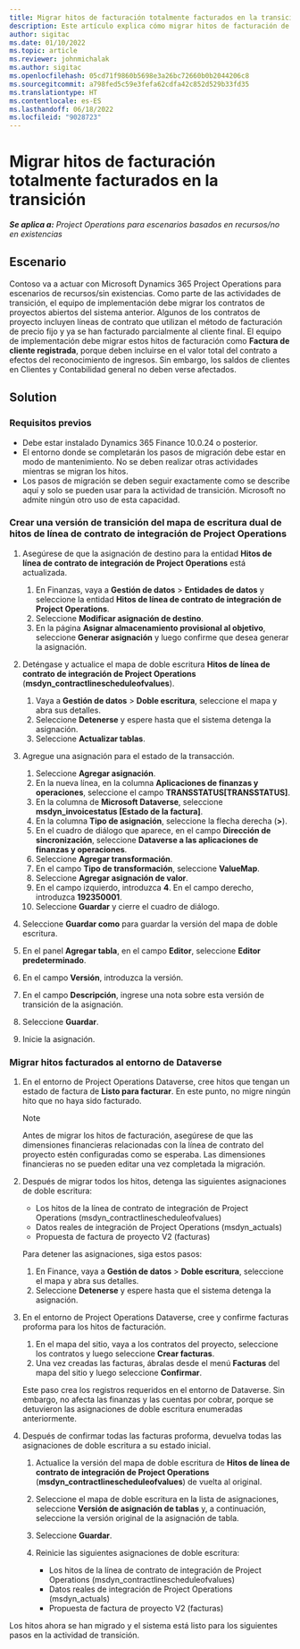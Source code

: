 ```yaml
---
title: Migrar hitos de facturación totalmente facturados en la transición
description: Este artículo explica cómo migrar hitos de facturación de precio fijo que se han facturado al cliente para contratos de proyectos abiertos antes de la fecha de lanzamiento.
author: sigitac
ms.date: 01/10/2022
ms.topic: article
ms.reviewer: johnmichalak
ms.author: sigitac
ms.openlocfilehash: 05cd71f9860b5698e3a26bc72660b0b2044206c8
ms.sourcegitcommit: a798fed5c59e3fefa62cdfa42c852d529b33fd35
ms.translationtype: HT
ms.contentlocale: es-ES
ms.lasthandoff: 06/18/2022
ms.locfileid: "9028723"
---
```

# <a name="migrate-fully-invoiced-billing-milestones-at-cutover"></a>Migrar hitos de facturación totalmente facturados en la transición

_**Se aplica a:** Project Operations para escenarios basados en recursos/no en existencias_

## <a name="scenario"></a>Escenario

Contoso va a actuar con Microsoft Dynamics 365 Project Operations para escenarios de recursos/sin existencias. Como parte de las actividades de transición, el equipo de implementación debe migrar los contratos de proyectos abiertos del sistema anterior. Algunos de los contratos de proyecto incluyen líneas de contrato que utilizan el método de facturación de precio fijo y ya se han facturado parcialmente al cliente final. El equipo de implementación debe migrar estos hitos de facturación como **Factura de cliente registrada**, porque deben incluirse en el valor total del contrato a efectos del reconocimiento de ingresos. Sin embargo, los saldos de clientes en Clientes y Contabilidad general no deben verse afectados.

## <a name="solution"></a>Solution

### <a name="prerequisites"></a>Requisitos previos

- Debe estar instalado Dynamics 365 Finance 10.0.24 o posterior.
- El entorno donde se completarán los pasos de migración debe estar en modo de mantenimiento. No se deben realizar otras actividades mientras se migran los hitos.
- Los pasos de migración se deben seguir exactamente como se describe aquí y solo se pueden usar para la actividad de transición. Microsoft no admite ningún otro uso de esta capacidad.

### <a name="create-a-cutover-version-of-the-project-operations-integration-contract-line-milestones-dual-write-map"></a>Crear una versión de transición del mapa de escritura dual de hitos de línea de contrato de integración de Project Operations 

1. Asegúrese de que la asignación de destino para la entidad **Hitos de línea de contrato de integración de Project Operations** está actualizada. 

    1. En Finanzas, vaya a **Gestión de datos** \> **Entidades de datos** y seleccione la entidad **Hitos de línea de contrato de integración de Project Operations**. 
    2. Seleccione **Modificar asignación de destino**. 
    3. En la página **Asignar almacenamiento provisional al objetivo**, seleccione **Generar asignación** y luego confirme que desea generar la asignación.

2. Deténgase y actualice el mapa de doble escritura **Hitos de línea de contrato de integración de Project Operations** (**msdyn\_contractlinescheduleofvalues**). 

    1. Vaya a **Gestión de datos** \> **Doble escritura**, seleccione el mapa y abra sus detalles. 
    2. Seleccione **Detenerse** y espere hasta que el sistema detenga la asignación. 
    3. Seleccione **Actualizar tablas**.

3. Agregue una asignación para el estado de la transacción.

    1. Seleccione **Agregar asignación**.
    2. En la nueva línea, en la columna **Aplicaciones de finanzas y operaciones**, seleccione el campo **TRANSSTATUS\[TRANSSTATUS\]**.
    3. En la columna de **Microsoft Dataverse**, seleccione **msdyn\_invoicestatus \[Estado de la factura\]**.
    4. En la columna **Tipo de asignación**, seleccione la flecha derecha (**\>**).
    5. En el cuadro de diálogo que aparece, en el campo **Dirección de sincronización**, seleccione **Dataverse a las aplicaciones de finanzas y operaciones**.
    6. Seleccione **Agregar transformación**.
    7. En el campo **Tipo de transformación**, seleccione **ValueMap**.
    8. Seleccione **Agregar asignación de valor**.
    9. En el campo izquierdo, introduzca **4**. En el campo derecho, introduzca **192350001**. 
    10. Seleccione **Guardar** y cierre el cuadro de diálogo.

4. Seleccione **Guardar como** para guardar la versión del mapa de doble escritura. 
5. En el panel **Agregar tabla**, en el campo **Editor**, seleccione **Editor predeterminado**.
6. En el campo **Versión**, introduzca la versión.
7. En el campo **Descripción**, ingrese una nota sobre esta versión de transición de la asignación. 
8. Seleccione **Guardar**.
9. Inicie la asignación.

### <a name="migrate-invoiced-milestones-to-the-dataverse-environment"></a>Migrar hitos facturados al entorno de Dataverse

1. En el entorno de Project Operations Dataverse, cree hitos que tengan un estado de factura de **Listo para facturar**. En este punto, no migre ningún hito que no haya sido facturado.

    > [!NOTE]
    > Antes de migrar los hitos de facturación, asegúrese de que las dimensiones financieras relacionadas con la línea de contrato del proyecto estén configuradas como se esperaba. Las dimensiones financieras no se pueden editar una vez completada la migración.

2. Después de migrar todos los hitos, detenga las siguientes asignaciones de doble escritura:

    - Los hitos de la línea de contrato de integración de Project Operations (msdyn\_contractlinescheduleofvalues)
    - Datos reales de integración de Project Operations (msdyn\_actuals)
    - Propuesta de factura de proyecto V2 (facturas)

    Para detener las asignaciones, siga estos pasos:

    1. En Finance, vaya a **Gestión de datos** \> **Doble escritura**, seleccione el mapa y abra sus detalles.
    2. Seleccione **Detenerse** y espere hasta que el sistema detenga la asignación.

3. En el entorno de Project Operations Dataverse, cree y confirme facturas proforma para los hitos de facturación. 

    1. En el mapa del sitio, vaya a los contratos del proyecto, seleccione los contratos y luego seleccione **Crear facturas**.
    2. Una vez creadas las facturas, ábralas desde el menú **Facturas** del mapa del sitio y luego seleccione **Confirmar**.

    Este paso crea los registros requeridos en el entorno de Dataverse. Sin embargo, no afecta las finanzas y las cuentas por cobrar, porque se detuvieron las asignaciones de doble escritura enumeradas anteriormente.

4. Después de confirmar todas las facturas proforma, devuelva todas las asignaciones de doble escritura a su estado inicial.

    1. Actualice la versión del mapa de doble escritura de **Hitos de línea de contrato de integración de Project Operations** (**msdyn\_contractlinescheduleofvalues**) de vuelta al original. 
    2. Seleccione el mapa de doble escritura en la lista de asignaciones, seleccione **Versión de asignación de tablas** y, a continuación, seleccione la versión original de la asignación de tabla.
    3. Seleccione **Guardar**.
    4. Reinicie las siguientes asignaciones de doble escritura:

        - Los hitos de la línea de contrato de integración de Project Operations (msdyn\_contractlinescheduleofvalues)
        - Datos reales de integración de Project Operations (msdyn\_actuals)
        - Propuesta de factura de proyecto V2 (facturas)

Los hitos ahora se han migrado y el sistema está listo para los siguientes pasos en la actividad de transición.
